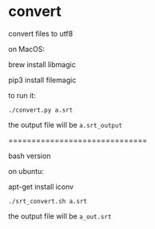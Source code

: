 # convert
convert files to utf8

on MacOS:

brew install libmagic

pip3 install filemagic

to run it:

```
./convert.py a.srt
```

the output file will be `a.srt_output`

==============================

bash version

on ubuntu:

apt-get install iconv

```
./srt_convert.sh a.srt
```

the output file will be `a_out.srt`
